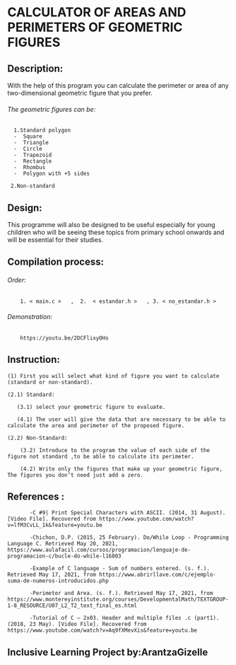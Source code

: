 # CALCULATOR OF AREAS AND PERIMETERS OF GEOMETRIC FIGURES

## Description: 
With the help of this program you can calculate the perimeter or area of any two-dimensional geometric figure that you prefer.

###### The geometric figures can be:

      1.Standard polygon 
      -  Square
      -  Triangle
      -  Circle
      -  Trapezoid
      -  Rectangle
      -  Rhombus
      -  Polygon with +5 sides
   
     2.Non-standard

## Design: 
This programme will also be designed to be useful especially for young children who will be seeing these topics from primary
school onwards and will be essential for their studies.

## Compilation process:

###### Order:

        1. < main.c >   ,  2.  < estandar.h >   , 3. < no_estandar.h >
        
###### Demonstration:
        
        https://youtu.be/2DCFlixyOHs
        
## Instruction:

    (1) First you will select what kind of figure you want to calculate (standard or non-standard).
    
    (2.1) Standard:
       
       (3.1) select your geometric figure to evaluate.
       
       (4.1) The user will give the data that are necessary to be able to calculate the area and perimeter of the proposed figure.
    
    (2.2) Non-Standard:
        
        (3.2) Introduce to the program the value of each side of the figure not standard ,to be able to calculate its perimeter.
        
        (4.2) Write only the figures that make up your geometric figure, The figures you don’t need just add a zero.
        
## References :

           -C #9| Print Special Characters with ASCII. (2014, 31 August). [Video File]. Recovered from https://www.youtube.com/watch?v=lfM3CvLL_1k&feature=youtu.be
           
           -Chichon, D.P. (2015, 25 February). Do/While Loop - Programming Language C. Retrieved May 20, 2021, https://www.aulafacil.com/cursos/programacion/lenguaje-de-programacion-c/bucle-do-while-l16803
           
           -Example of C language - Sum of numbers entered. (s. f.). Retrieved May 17, 2021, from https://www.abrirllave.com/c/ejemplo-suma-de-numeros-introducidos.php
           
           -Perimeter and Area. (s. f.). Retrieved May 17, 2021, from https://www.montereyinstitute.org/courses/DevelopmentalMath/TEXTGROUP-1-8_RESOURCE/U07_L2_T2_text_final_es.html
           
           -Tutorial of C – 2x03. Header and multiple files .c (part1). (2018, 23 May). [Video File]. Recovered from https://www.youtube.com/watch?v=Aq9fXMevXis&feature=youtu.be
           
## Inclusive Learning Project by:ArantzaGizelle
